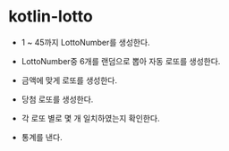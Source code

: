 # kotlin-lotto

- 1 ~ 45까지 LottoNumber를 생성한다.

- LottoNumber중 6개를 랜덤으로 뽑아 자동 로또를 생성한다.

- 금액에 맞게 로또를 생성한다.

- 당첨 로또를 생성한다.

- 각 로또 별로 몇 개 일치하였는지 확인한다.

- 통계를 낸다.